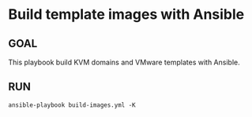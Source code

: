 # Build template images with Ansible

## GOAL

This playbook build KVM domains and VMware templates with Ansible.

## RUN

    ansible-playbook build-images.yml -K
